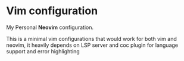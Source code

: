 # Vim configuration
My Personal **Neovim** configuration.

This is a minimal vim configurations that would work for both vim and neovim, it heavily depends on LSP server and coc plugin for language support and error highlighting
